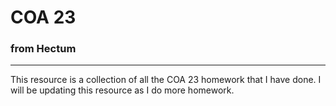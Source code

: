 # COA 23 
### from Hectum
---

This resource is a collection of all the COA 23 homework that I have done. I will be updating this resource as I do more homework.
